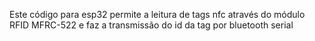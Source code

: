 Este código para esp32 permite a leitura de tags nfc através do módulo RFID MFRC-522 e faz a transmissão do id da tag por bluetooth serial
